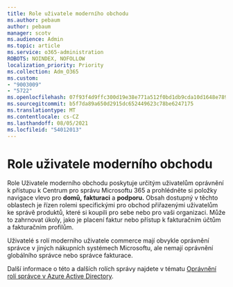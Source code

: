 ```yaml
---
title: Role uživatele moderního obchodu
ms.author: pebaum
author: pebaum
manager: scotv
ms.audience: Admin
ms.topic: article
ms.service: o365-administration
ROBOTS: NOINDEX, NOFOLLOW
localization_priority: Priority
ms.collection: Adm_O365
ms.custom:
- "9003009"
- "5722"
ms.openlocfilehash: 07f93f4d9ffc300d19e38e771a512f0bd1db9cda10d1648e789917d85a1a39df
ms.sourcegitcommit: b5f7da89a650d2915dc652449623c78be6247175
ms.translationtype: MT
ms.contentlocale: cs-CZ
ms.lasthandoff: 08/05/2021
ms.locfileid: "54012013"
---
```

# <a name="modern-commerce-user-role"></a>Role uživatele moderního obchodu

Role Uživatele moderního obchodu poskytuje určitým uživatelům oprávnění k přístupu k Centrum pro správu Microsoftu 365 a prohlédněte si položky navigace vlevo pro **domů,** **fakturaci** a **podporu.** Obsah dostupný v těchto oblastech je řízen rolemi specifickými pro obchod přiřazenými uživatelům ke správě produktů, které si koupili pro sebe nebo pro vaši organizaci. Může to zahrnovat úkoly, jako je placení faktur nebo přístup k fakturačním účtům a fakturačním profilům.

Uživatelé s rolí moderního uživatele commerce mají obvykle oprávnění správce v jiných nákupních systémech Microsoftu, ale nemají oprávnění globálního správce nebo správce fakturace.

Další informace o této a dalších rolích správy najdete v tématu [Oprávnění rolí správce v Azure Active Directory](https://docs.microsoft.com/azure/active-directory/users-groups-roles/directory-assign-admin-roles#modern-commerce-administrator).